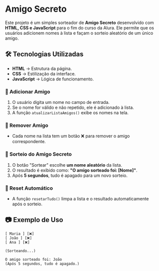 # Amigo Secreto 

Este projeto é um simples sorteador de **Amigo Secreto** desenvolvido com **HTML, CSS e JavaScript** para o fim do curso da Alura. Ele permite que os usuários adicionem nomes à lista e façam o sorteio aleatório de um único amigo.

## 🛠 Tecnologias Utilizadas

- **HTML** → Estrutura da página.
- **CSS** → Estilização da interface.
- **JavaScript** → Lógica de funcionamento.

### 📌 Adicionar Amigo

1. O usuário digita um nome no campo de entrada.
2. Se o nome for válido e não repetido, ele é adicionado à lista.
3. A função `atualizarListaAmigos()` exibe os nomes na tela.

### 📌 Remover Amigo

- Cada nome na lista tem um botão ❌ para remover o amigo correspondente.

### 📌 Sorteio do Amigo Secreto

1. O botão "Sortear" escolhe **um nome aleatório** da lista.
2. O resultado é exibido como: **"O amigo sorteado foi: [Nome]"**.
3. Após **5 segundos**, tudo é apagado para um novo sorteio.

### 📌 Reset Automático

- A função `resetarTudo()` limpa a lista e o resultado automaticamente após o sorteio.

## 📷 Exemplo de Uso

```
[ Maria ] [❌]
[ João ] [❌]
[ Ana ] [❌]

(Sorteando...)

O amigo sorteado foi: João
(Após 5 segundos, tudo é apagado.)
```
